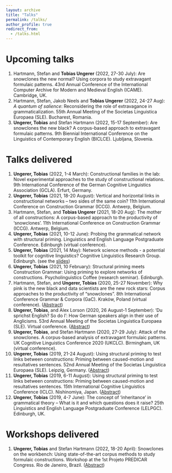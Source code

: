 ```yaml
---
layout: archive
title: "Talks"
permalink: /talks/
author_profile: true
redirect_from:
  - /talks.html
---
```


Upcoming talks
======
1. Hartmann, Stefan and <b>Tobias Ungerer</b> (2022, 27-30 July): Are snowclones the new normal? Using corpora to study extravagant formulaic patterns. 43rd Annual Conference of the International Computer Archive for Modern and Medieval English (ICAME). Cambridge, UK.
1. Hartmann, Stefan, Jakob Neels and <b>Tobias Ungerer</b> (2022, 24-27 Aug): <i>A quantum of salience</i>: Reconsidering the role of extravagance in grammaticalization. 55th Annual Meeting of the Societas Linguistica Europaea (SLE). Bucharest, Romania.
1. <b>Ungerer, Tobias</b> and Stefan Hartmann (2022, 15-17 September): Are snowclones the new black? A corpus-based approach to extravagant formulaic patterns. 9th Biennial International Conference on the Linguistics of Contemporary English (BICLCE). Ljubljana, Slovenia.

Talks delivered
======
1. <b>Ungerer, Tobias</b> (2022, 1-4 March): Constructional families in the lab: Novel experimental approaches to the study of constructional relations. 9th International Conference of the German Cognitive Linguistics Association (GCLA). Erfurt, Germany.
1. <b>Ungerer, Tobias</b> (2021, 18-20 August): Vertical and horizontal links in constructional networks – two sides of the same coin? 11th International Conference on Construction Grammar (ICCG). Antwerp, Belgium.
1. Hartmann, Stefan, and <b>Tobias Ungerer</b> (2021, 18-20 Aug): The mother of all constructions: A corpus-based approach to the productivity of ‘snowclones’. 11th International Conference on Construction Grammar (ICCG). Antwerp, Belgium.
1. <b>Ungerer, Tobias</b> (2021, 10-12 June): Probing the grammatical network with structural priming. Linguistics and English Language Postgraduate Conference. Edinburgh (virtual conference).
1. <b>Ungerer, Tobias</b> (2021, 14 May): Network science methods - a potential toolkit for cognitive linguistics?  Cognitive Linguistics Research Group. Edinburgh. (see the <a href="https://tungerer.github.io/files/Ungerer-2021-Network-science-methods.pdf">slides</a>)
1. <b>Ungerer, Tobias</b> (2021, 10 February): Structural priming meets Construction Grammar: Using priming to explore networks of constructions. Psycholinguistics Coffee (research seminar). Edinburgh.
1. Hartmann, Stefan, and <b>Ungerer, Tobias</b> (2020, 25-27 November): Why pink is the new black and data scientists are the new rock stars: Corpus approaches to the productivity of “snowclones”. 8th International Conference Grammar & Corpora (GaC). Kraków, Poland (virtual conference). (<a href="https://gac2020.ijp.pan.pl/GaC_2020_paper_6.pdf">Abstract</a>)
1. <b>Ungerer, Tobias</b>, and Alex Lorson (2020, 26 August-1 September): ‘Du sprichst English? So do I’: How German speakers align in their use of Anglicisms. 53rd Annual Meeting of the Societas Linguistica Europaea (SLE). Virtual conference. (<a href="http://www.sle2020.eu/downloads/BOOK%20OF%20ABSTRACTS.pdf#page=453">Abstract</a>)
1. <b>Ungerer, Tobias</b>, and Stefan Hartmann (2020, 27-29 July): Attack of the snowclones. A corpus-based analysis of extravagant formulaic patterns. UK Cognitive Linguistics Conference 2020 (UKCLC). Birmingham, UK (virtual conference).
1. <b>Ungerer, Tobias</b> (2019, 21-24 August): Using structural priming to test links between constructions: Priming between caused-motion and resultatives sentences. 52nd Annual Meeting of the Societas Linguistica Europaea (SLE). Leipzig, Germany. (<a href="https://sle2019.eu/downloads/SLE%202019%20BOOK%20OF%20ABSTRACTS.pdf#page=498">Abstract</a>)
1. <b>Ungerer, Tobias</b> (2019, 6-11 August): Using structural priming to test links between constructions: Priming between caused-motion and resultatives sentences. 15th International Cognitive Linguistics Conference (ICLC). Nishinomiya, Japan. (<a href="https://iclc2019.site/wp-content/uploads/abstracts/construction/ICLC-15_paper_317.pdf">Abstract</a>)
1. <b>Ungerer, Tobias</b> (2019, 4-7 June): The concept of ‘inheritance’ in grammatical theory – What is it and which questions does it raise? 25th Linguistics and English Language Postgraduate Conference (LELPGC). Edinburgh, UK.

Workshops delivered
======
1. <b>Ungerer, Tobias</b> and Stefan Hartmann (2022, 18-20 April): Snowclones on the workbench: Using state-of-the-art corpus methods to study formulaic constructions. Workshop at the 1st Projeto PREDICAR Congress. Rio de Janeiro, Brazil. (<a href="https://322d46dc-cb93-46d1-a46c-6c1409f575d3.filesusr.com/ugd/871c3f_8772c764ba824c7eb6991924a9e1836b.pdf">Abstract</a>)















